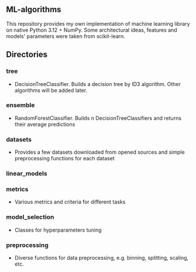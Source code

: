 ## ML-algorithms
This repository provides my own implementation of machine learning library on native Python 3.12 + NumPy. Some architectural ideas, features and models' parameters
were taken from scikit-learn.

## Directories

### tree 
- DecisionTreeClassifier. Builds a decision tree by ID3 algorithm. Other algorithms will be added later.

### ensemble
- RandomForestClassifier. Builds n DecisionTreeClassifiers and returns their average predictions

### datasets
- Provides a few datasets downloaded from opened sources and simple preprocessing functions for each dataset

### linear_models

### metrics
- Various metrics and criteria for different tasks

### model_selection
- Classes for hyperparameters tuning 

### preprocessing 
- Diverse functions for data preprocessing, e.g. binning, splitting, scaling, etc.


